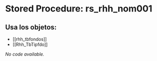 # Stored Procedure: rs_rhh_nom001

## Usa los objetos:
- [[rhh_tbfondos]]
- [[Rhh_TbTipfdo]]

*No code available.*
